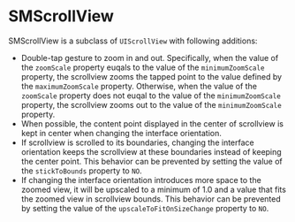 SMScrollView
============

SMScrollView is a subclass of `UIScrollView` with following additions:

- Double-tap gesture to zoom in and out. Specifically, when the value of the `zoomScale` property euqals to the value 
of the `minimumZoomScale` property, the scrollview zooms the tapped point to the value defined by the `maximumZoomScale` 
property. Otherwise, when the value of the `zoomScale` property does not euqal to the value of the `minimumZoomScale` 
property, the scrollview zooms out to the value of the `minimumZoomScale` property.
- When possible, the content point displayed in the center of scrollview is kept in center when changing the interface 
orientation.
- If scrollview is scrolled to its boundaries, changing the interface orientation keeps the scrollview at these boundaries 
instead of keeping the center point. This behavior can be prevented by setting the value of the `stickToBounds` property 
to `NO`.
- If changing the interface orientation introduces more space to the zoomed view, it will be upscaled to a minimum of 1.0 
and a value that fits the zoomed view in scrollview bounds. This behavior can be prevented by setting the value of the 
`upscaleToFitOnSizeChange` property to `NO`.
